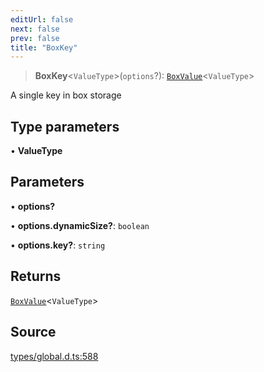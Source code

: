 ```yaml
---
editUrl: false
next: false
prev: false
title: "BoxKey"
---
```


> **BoxKey**\<`ValueType`\>(`options`?): [`BoxValue`](../type-aliases/BoxValue.md)\<`ValueType`\>

A single key in box storage

## Type parameters

• **ValueType**

## Parameters

• **options?**

• **options\.dynamicSize?**: `boolean`

• **options\.key?**: `string`

## Returns

[`BoxValue`](../type-aliases/BoxValue.md)\<`ValueType`\>

## Source

[types/global.d.ts:588](https://github.com/algorandfoundation/tealscript/blob/e015f8b0/types/global.d.ts#L588)
